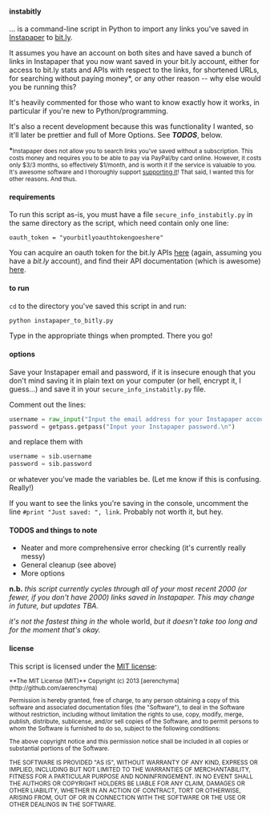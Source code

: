 #### instabitly

... is a command-line script in Python to import any links you've saved in [Instapaper](http://www.instapaper.com) to [bit.ly](http://www.bitly.com). 

It assumes you have an account on both sites and have saved a bunch of links in Instapaper that you now want saved in your bit.ly account, either for access to bit.ly stats and APIs with respect to the links, for shortened URLs, for searching without paying money*, or any other reason -- why else would you be running this?

It's heavily commented for those who want to know exactly how it works, in particular if you're new to Python/programming. 

It's also a recent development because this was functionality I wanted, so it'll later be prettier and full of More Options. See _**TODOS**_, below.

*<small>Instapaper does not allow you to search links you've saved without a subscription. This costs money and requires you to be able to pay via PayPal/by card online. However, it costs only $3/3 months, so effectively $1/month, and is worth it if the service is valuable to you. It's awesome software and I thoroughly support [supporting it](http://www.instapaper.com/subscription)! That said, I wanted this for other reasons. And thus.</small>

#### requirements

To run this script as-is, you must have a file ```secure_info_instabitly.py``` in the same directory as the script, which need contain only one line:

```oauth_token = "yourbitlyoauthtokengoeshere"```

You can acquire an oauth token for the bit.ly APIs [here](https://bitly.com/a/oauth_apps) (again, assuming you have a _bit.ly_ account), and find their API documentation (which is awesome) [here](http://dev.bitly.com/links.html).

#### to run

```cd``` to the directory you've saved this script in and run:

```python
python instapaper_to_bitly.py
```

Type in the appropriate things when prompted. There you go!


#### options

Save your Instapaper email and password, if it is insecure enough that you don't mind saving it in plain text on your computer (or hell, encrypt it, I guess...) and save it in your ```secure_info_instabitly.py``` file. 

Comment out the lines:

```python
username = raw_input("Input the email address for your Instapaper account.\n")
password = getpass.getpass("Input your Instapaper password.\n")
```

and replace them with

```python
username = sib.username
password = sib.password
```

or whatever you've made the variables be. (Let me know if this is confusing. Really!)


If you want to see the links you're saving in the console, uncomment the line ```#print "Just saved: ", link```. Probably not worth it, but hey.

#### TODOS and things to note

* Neater and more comprehensive error checking 
(it's currently really messy)
* General cleanup (see above)
* More options 

**n.b.** 
_this script currently cycles through all of your most recent 2000 (or fewer, if you don't have 2000) links saved in Instapaper. This may change in future, but updates TBA._

_it's not the fastest thing in the_ whole world, _but it doesn't take too long and for the moment that's okay._

#### license

This script is licensed under the [MIT license](http://opensource.org/licenses/MIT):

<small>
**The MIT License (MIT)**
Copyright (c) 2013 [aerenchyma](http://github.com/aerenchyma)

Permission is hereby granted, free of charge, to any person obtaining a copy of this software and associated documentation files (the "Software"), to deal in the Software without restriction, including without limitation the rights to use, copy, modify, merge, publish, distribute, sublicense, and/or sell copies of the Software, and to permit persons to whom the Software is furnished to do so, subject to the following conditions:

The above copyright notice and this permission notice shall be included in all copies or substantial portions of the Software.

THE SOFTWARE IS PROVIDED "AS IS", WITHOUT WARRANTY OF ANY KIND, EXPRESS OR IMPLIED, INCLUDING BUT NOT LIMITED TO THE WARRANTIES OF MERCHANTABILITY, FITNESS FOR A PARTICULAR PURPOSE AND NONINFRINGEMENT. IN NO EVENT SHALL THE AUTHORS OR COPYRIGHT HOLDERS BE LIABLE FOR ANY CLAIM, DAMAGES OR OTHER LIABILITY, WHETHER IN AN ACTION OF CONTRACT, TORT OR OTHERWISE, ARISING FROM, OUT OF OR IN CONNECTION WITH THE SOFTWARE OR THE USE OR OTHER DEALINGS IN THE SOFTWARE.
</small>